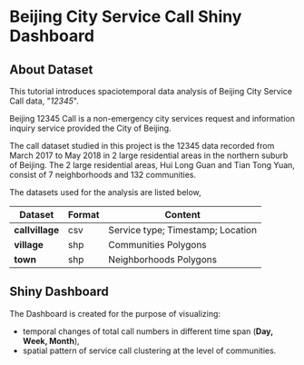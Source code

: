 # Beijing City Service Call Shiny Dashboard

## About Dataset

This tutorial introduces spaciotemporal data analysis of Beijing City Service Call data, "*12345*".

Beijing 12345 Call is a non-emergency city services request and information inquiry service provided the City of Beijing.

The call dataset studied in this project is the 12345 data recorded from March 2017 to May 2018 in 2 large residential areas in the northern suburb of Beijing. The 2 large residential areas, Hui Long Guan and Tian Tong Yuan, consist of 7 neighborhoods and 132 communities.

The datasets used for the analysis are listed below,

| Dataset | Format | Content |
|---|---|---|
| **callvillage** | csv | Service type; Timestamp; Location |
| **village** | shp | Communities Polygons | 
| **town** | shp | Neighborhoods Polygons | 

## Shiny Dashboard

The Dashboard is created for the purpose of visualizing: 
- temporal changes of total call numbers in different time span (**Day, Week, Month**),
- spatial pattern of service call clustering at the level of communities. 
